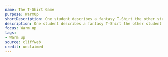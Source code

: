 ```yaml
---
name: The T-Shirt Game
purpose: WarmUp
shortDescription: One student describes a fantasy T-Shirt the other student is wearing creatively with detail.
description: One student describes a fantasy T-Shirt the other student is wearing creatively with detail. When they're done they say "and the caption says:" and the other player without thinking has to sum up the T-Shirt in a caption.
focus: Warm up
tags:
- Warm up
source: cliffweb
credit: unclaimed
---
```


